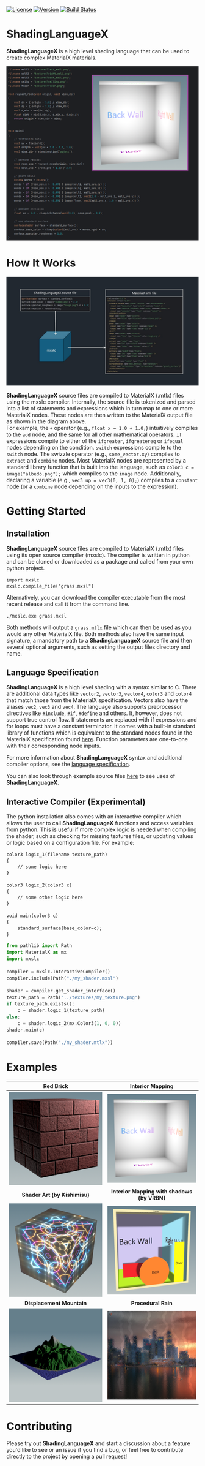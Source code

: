 [![License](https://img.shields.io/badge/License-Apache%202.0-blue.svg)](https://github.com/jakethorn/MXSL/blob/main/LICENSE)
[![Version](https://img.shields.io/github/v/release/jakethorn/MXSL)](https://github.com/jakethorn/MXSL/releases/latest)
[![Build Status](https://github.com/jakethorn/MXSL/workflows/automated-tests/badge.svg)](https://github.com/jakethorn/MXSL/actions)

# ShadingLanguageX
__ShadingLanguageX__ is a high level shading language that can be used to create complex MaterialX materials.  
  
![](examples/screenshots/readme_example.png)


# How It Works
![](examples/screenshots/howitworks.jpg)  

__ShadingLanguageX__ source files are compiled to MaterialX (.mtlx) files using the mxslc compiler. Internally, the source file is tokenized and parsed into a list of statements and expressions which in turn map to one or more MaterialX nodes. These nodes are then written to the MaterialX output file as shown in the diagram above.  
For example, the `+` operator (e.g., `float x = 1.0 + 1.0;`) intuitively compiles to the `add` node, and the same for all other mathematical operators. `if` expressions compile to either of the `ifgreater`, `ifgreatereq` or `ifequal` nodes depending on the condition. `switch` expressions compile to the `switch` node. The swizzle operator (e.g., `some_vector.xy`) compiles to `extract` and `combine` nodes. Most MaterialX nodes are represented by a standard library function that is built into the language, such as `color3 c = image("albedo.png");` which compiles to the `image` node. Additionally, declaring a variable (e.g., `vec3 up = vec3(0, 1, 0);`) compiles to a `constant` node (or a `combine` node depending on the inputs to the expression).  


# Getting Started

## Installation
__ShadingLanguageX__ source files are compiled to MaterialX (.mtlx) files using its open source compiler (mxslc). The compiler is written in python and can be cloned or downloaded as a package and called from your own python project. 
```
import mxslc
mxslc.compile_file("grass.mxsl")
```
Alternatively, you can download the compiler executable from the most recent release and call it from the command line.
```
./mxslc.exe grass.mxsl
```
Both methods will output a `grass.mtlx` file which can then be used as you would any other MaterialX file. Both methods also have the same input signature, a mandatory path to a __ShadingLanguageX__ source file and then several optional arguments, such as setting the output files directory and name.

## Language Specification
__ShadingLanguageX__ is a high level shading with a syntax similar to C. There are additional data types like `vector2`, `vector3`, `vector4`, `color3` and `color4` that match those from the MaterialX specification. Vectors also have the aliases `vec2`, `vec3` and `vec4`. The language also supports preprocessor directives like `#include`, `#if`, `#define` and others. It, however, does not support true control flow. If statements are replaced with if expressions and for loops must have a constant terminator. It comes with a built-in standard library of functions which is equivalent to the standard nodes found in the MaterialX specification found [here](https://github.com/AcademySoftwareFoundation/MaterialX/blob/main/documents/Specification/MaterialX.StandardNodes.md). Function parameters are one-to-one with their corresponding node inputs.
  
For more information about __ShadingLanguageX__ syntax and additional compiler options, see the [language specification](https://github.com/jakethorn/ShadingLanguageX/blob/main/language-spec/LanguageSpecification_v0_1-beta.md).  
  
You can also look through example source files [here](https://github.com/jakethorn/ShadingLanguageX/tree/main/examples) to see uses of __ShadingLanguageX__.

## Interactive Compiler (Experimental)
The python installation also comes with an interactive compiler which allows the user to call __ShadingLanguageX__ functions and access variables from python. This is useful if more complex logic is needed when compiling the shader, such as checking for missing textures files, or updating values or logic based on a configuration file.
For example:
```
color3 logic_1(filename texture_path)
{
    // some logic here
}

color3 logic_2(color3 c)
{
    // some other logic here
}

void main(color3 c)
{
    standard_surface(base_color=c);
}
```
```python
from pathlib import Path
import MaterialX as mx
import mxslc

compiler = mxslc.InteractiveCompiler()
compiler.include(Path("./my_shader.mxsl")

shader = compiler.get_shader_interface()
texture_path = Path("../textures/my_texture.png")
if texture_path.exists():
    c = shader.logic_1(texture_path)
else:
    c = shader.logic_2(mx.Color3(1, 0, 0))
shader.main(c)

compiler.save(Path("./my_shader.mtlx"))
```


# Examples
Red Brick                    |  Interior Mapping
:---------------------------:|:---------------------------:
![](examples/screenshots/redbrick.png)   |  ![](examples/screenshots/interiormapping.png)
__Shader Art (by Kishimisu)__    |  __Interior Mapping with shadows (by VRBN)__
![](examples/screenshots/shaderart.png)  |  ![](examples/screenshots/lit_interiors.png)
__Displacement Mountain__    |    __Procedural Rain__
![](examples/screenshots/mountain.png)   |  ![](examples/screenshots/rain.png)

# Contributing
Please try out __ShadingLanguageX__ and start a discussion about a feature you'd like to see or an issue if you find a bug, or feel free to contribute directly to the project by opening a pull request!

